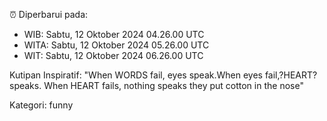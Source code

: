 ⏰ Diperbarui pada:
- WIB: Sabtu, 12 Oktober 2024 04.26.00 UTC
- WITA: Sabtu, 12 Oktober 2024 05.26.00 UTC
- WIT: Sabtu, 12 Oktober 2024 06.26.00 UTC

Kutipan Inspiratif:
"When WORDS fail, eyes speak.When eyes fail,?HEART? speaks. When HEART fails, nothing speaks they put cotton in the nose"


Kategori: funny

